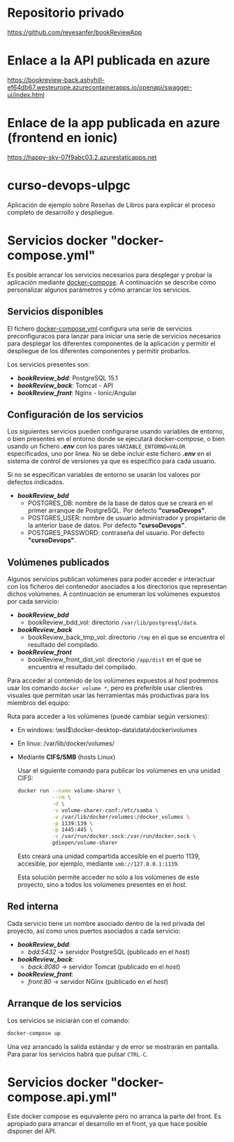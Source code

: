 # Repositorio privado
https://github.com/reyesanfer/bookReviewApp

# Enlace a la API publicada en azure
https://bookreview-back.ashyhill-ef64db67.westeurope.azurecontainerapps.io/openapi/swagger-ui/index.html

# Enlace de la app publicada en azure (frontend en ionic)
https://happy-sky-07f9abc03.2.azurestaticapps.net

# curso-devops-ulpgc

Aplicación de ejemplo sobre Reseñas de Libros para explicar el proceso completo de desarrollo y despliegue.

# Servicios docker "docker-compose.yml"
Es posible arrancar los servicios necesarios para desplegar y probar la aplicación mediante [docker-compose](https://docs.docker.com/compose/install/). 
A continuación se describe cómo personalizar algunos parámetros y cómo arrancar los servicios.

## Servicios disponibles
El fichero [docker-compose.yml](docker-compose.yml) configura una serie de servicios preconfiguracos para lanzar para iniciar una serie de servicios necesarios para desplegar los diferentes componentes de la aplicación y permitir el despliegue de los diferentes componentes y permitir probarlos.

Los servicios presentes son:
* ___bookReview_bdd___: PostgreSQL 15.1 
* ___bookReview_back___: Tomcat - API
* ___bookReview_front___: Nginx - Ionic/Angular

## Configuración de los servicios
Los siguientes servicios pueden configurarse usando variables de entorno, o bien presentes en el entorno donde se ejecutará docker-compose, o bien usando un fichero ___.env___ con los pares `VARIABLE_ENTORNO=VALOR` especificados, uno por línea. No se debe incluir este fichero ___.env___ en el sistema de control de versiones ya que es específico para cada usuario.

Si no se especifican variables de entorno se usarán los valores por defectos indicados.

* ___bookReview_bdd___
  * POSTGRES_DB: nombre de la base de datos que se creará en el primer arranque de PostgreSQL. Por defecto __"cursoDevops"__.
  * POSTGRES_USER: nombre de usuario administrador y  propietario de la anterior base de datos. Por defecto __"cursoDevops"__.
  * POSTGRES_PASSWORD: contraseña del usuario. Por defecto __"cursoDevops"__.
  
## Volúmenes publicados
Algunos servicios publican volúmenes para poder acceder e interactuar con los ficheros del contenedor asociados a los directorios que representan dichos volúmenes. A continuación se enumeran los volúmenes expuestos por cada servicio:

* ___bookReview_bdd___
  * bookReview_bdd_vol: directorio `/var/lib/postgresql/data`.
* ___bookReview_back___
  * bookReview_back_tmp_vol: directorio `/tmp` en el que se encuentra el resultado del compilado.
* ___bookReview_front___
  * bookReview_front_dist_vol: directorio `/app/dist` en el que se encuentra el resultado del compilado.
  
Para acceder al contenido de los volúmenes expuestos al _host_ podremos usar los comando `docker volume *`, pero es preferible usar clientres visuales que permitan usar las herramientas más productivas para los miembros del equipo:

Ruta para acceder a los volúmenes (puede cambiar según versiones):
* En windows: \\wsl$\docker-desktop-data\data\docker\volumes
* En linux: /var/lib/docker/volumes/
* Mediante **CIFS/SMB** (hosts Linux)

  Usar el siguiente comando para publicar los volúmenes en una unidad CIFS: 
  ```bash
  docker run --name volume-sharer \
             --rm \
             -d \
             -v volume-sharer-conf:/etc/samba \
             -v /var/lib/docker/volumes:/docker_volumes \
             -p 1139:139 \
             -p 1445:445 \
             -v /var/run/docker.sock:/var/run/docker.sock \
             gdiepen/volume-sharer

  ```
  Esto creará una unidad compartida accesible en el puerto 1139, accesible, por ejemplo, mediante `smb://127.0.0.1:1139`.
  
  Esta solución permite acceder no sólo a los volúmenes de este proyecto, sino a todos los volúmenes presentes
  en el _host_.

## Red interna
Cada servicio tiene un nombre asociado dentro de la red privada del proyecto, así como unos puertos asociados a cada servicio:
* ___bookReview_bdd___:  
  * _bdd:5432_ -> servidor PostgreSQL (publicado en el _host_)
* ___bookReview_back___:  
  * _back:8080_ -> servidor Tomcat (publicado en el _host_)
* ___bookReview_front___:  
  * _front:80_ -> servidor NGinx (publicado en el _host_)
  
## Arranque de los servicios
Los servicios se iniciarán con el comando:
```bash
docker-compose up
```

Una vez arrancado la salida estándar y de error se mostrarán en pantalla. Para parar los servicios habrá que pulsar `CTRL-C`.

# Servicios docker "docker-compose.api.yml"
Este docker compose es equivalente pero no arranca la parte del front. Es apropiado para arrancar el desarrollo en el front, ya que hace posible disponer del API.
